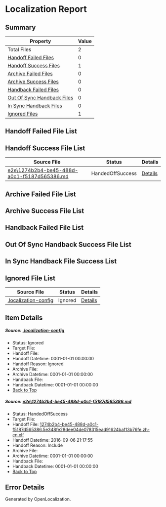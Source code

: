# <a name='report-top'></a> Localization Report

## Summary
 Property | Value 
 -------- | ----- 
 Total Files | 2
[ Handoff Failed Files ](#handoff-failed-list)| 0
[ Handoff Success Files ](#handoff-success-list)| 1
[ Archive Failed Files ](#archive-failed-list)| 0
[ Archive Success Files ](#archive-success-list)| 0
[ Handback Failed Files ](#handback-failed-list)| 0
[ Out Of Sync Handback Files ](#outofsync-handback-success-list)| 0
[ In Sync Handback Files ](#insync-handback-success-list)| 0
[ Ignored Files ](#ignored-list)| 1

## <a name='handoff-failed-list'></a> Handoff Failed File List

## <a name='handoff-success-list'></a> Handoff Success File List
 Source File | Status | Details 
 ----------- | ------ | ------- 
 [e2e\1274b2b4-be45-488d-a0c1-f5187d565386.md](https://github.com/OpenLocalizationTestOrg/ol-test0/blob/a9c56eeef66cc751ed73c220cf6381f1eb698af2/e2e/1274b2b4-be45-488d-a0c1-f5187d565386.md) | HandedOffSuccess | [Details](#f1bb5e346493549d1bfab7d2236069f38ee0cbcc1)

## <a name='archive-failed-list'></a> Archive Failed File List

## <a name='archive-success-list'></a> Archive Success File List

## <a name='handback-failed-list'></a> Handback Failed File List

## <a name='outofsync-handback-success-list'></a> Out Of Sync Handback Success File List

## <a name='insync-handback-success-list'></a> In Sync Handback File Success List

## <a name='ignored-list'></a> Ignored File List
 Source File | Status | Details 
 ----------- | ------ | ------- 
 [.localization-config](https://github.com/OpenLocalizationTestOrg/ol-test0/blob/a9c56eeef66cc751ed73c220cf6381f1eb698af2/.localization-config) | Ignored | [Details](#3d4f252ac210baf56311d7e97dcc2db10974dbd20)

## Item Details
##### <a name='3d4f252ac210baf56311d7e97dcc2db10974dbd20'></a> Source: [.localization-config](https://github.com/OpenLocalizationTestOrg/ol-test0/blob/a9c56eeef66cc751ed73c220cf6381f1eb698af2/.localization-config)
* Status: Ignored
* Target File: 
* Handoff File: 
* Handoff Datetime: 0001-01-01 00:00:00
* Handoff Reason: Ignored
* Archive File: 
* Archive Datetime: 0001-01-01 00:00:00
* Handback File: 
* Handback Datetime: 0001-01-01 00:00:00
* [Back to Top](#report-top)

##### <a name='f1bb5e346493549d1bfab7d2236069f38ee0cbcc1'></a> Source: [e2e\1274b2b4-be45-488d-a0c1-f5187d565386.md](https://github.com/OpenLocalizationTestOrg/ol-test0/blob/a9c56eeef66cc751ed73c220cf6381f1eb698af2/e2e/1274b2b4-be45-488d-a0c1-f5187d565386.md)
* Status: HandedOffSuccess
* Target File: 
* Handoff File: [1274b2b4-be45-488d-a0c1-f5187d565386.5e348fe28dee04de078315ead91624baf13b76fe.zh-cn.xlf](https://github.com/OpenLocalizationTestOrg/ol-test0-handoff/blob/76511ae171aea13504baef92769fddc9ab42c762/ol-handoff/OpenLocalizationTestOrg/ol-test0-zhcn/ci/ht/1274b2b4-be45-488d-a0c1-f5187d565386.5e348fe28dee04de078315ead91624baf13b76fe.zh-cn.xlf)
* Handoff Datetime: 2016-09-06 21:17:55
* Handoff Reason: Include
* Archive File: 
* Archive Datetime: 0001-01-01 00:00:00
* Handback File: 
* Handback Datetime: 0001-01-01 00:00:00
* [Back to Top](#report-top)


## Error Details

Generated by OpenLocalization.
